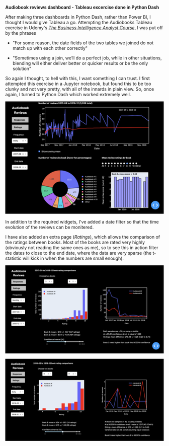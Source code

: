 **Audiobook reviews dashboard - Tableau excercise done in Python Dash**

After making three dashboards in Python Dash, rather than Power BI, I thought I would give Tableau a go.
Attempting the Audiobooks Tableau exercise in Udemy's *[The Business Intelligence Analyst Course](https://www.udemy.com/course/the-business-intelligence-analyst-course-2018)*, I was put off by the phrases

 - "For some reason, the date fields of the two tables we joined do not match up with each other correctly"

 - "Sometimes using a join, we’ll do a perfect job, while in other situations, blending will either deliver better or quicker results or be the only solution" 

So again I thought, to hell with this, I want something I can trust. I first attempted this exercise in a Jupyter notebook, but found this to be too clunky and not very pretty, with all of the innards in plain view. So, once again, I turned to Python Dash which worked extremely well.

![](https://raw.githubusercontent.com/steviecurran/audio-books/refs/heads/main/dash_p1.png)

In addition to the required widgets, I've added a date filter so that the time evolution of the reviews can be monitered.

I have also added an extra page (*Ratings*), which allows the comparison of the ratings between books. Most of the books are rated very highly (obviously not reading the same ones as me), so to see this in action  filter the dates to close to the end date, where the data are very sparse (the t-statistic will kick in when the numbers are small enough).

![](https://raw.githubusercontent.com/steviecurran/audio-books/refs/heads/main/dash_p2.png)

![](https://raw.githubusercontent.com/steviecurran/audio-books/refs/heads/main/dash_p2a.png)
